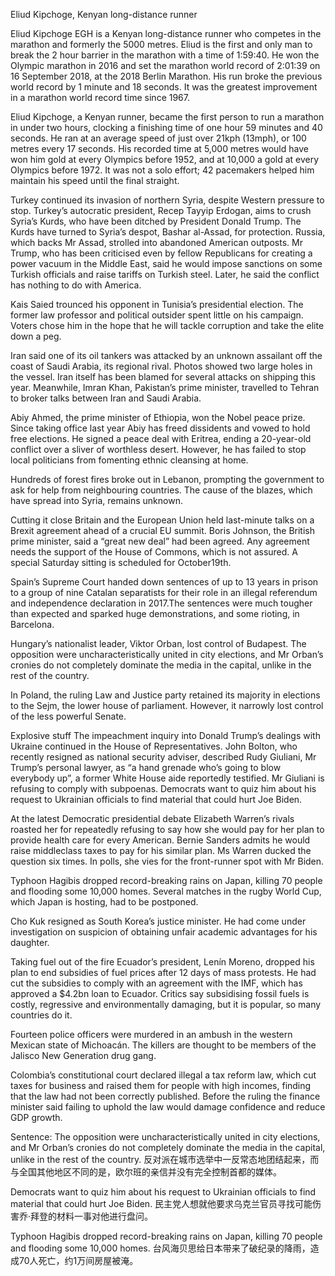 Eliud Kipchoge, Kenyan long-distance runner

Eliud Kipchoge EGH is a Kenyan long-distance runner who competes in the marathon and formerly the 5000 metres. Eliud is the first and only man to break the 2 hour barrier in the marathon with a time of 1:59:40. He won the Olympic marathon in 2016 and set the marathon world record of 2:01:39 on 16 September 2018, at the 2018 Berlin Marathon. His run broke the previous world record by 1 minute and 18 seconds. It was the greatest improvement in a marathon world record time since 1967.

Eliud Kipchoge, a Kenyan runner, became the first person to run a marathon in under two hours, clocking a finishing time of one hour 59 minutes and 40 seconds. He ran at an average speed of just over 21kph (13mph), or 100 metres every 17 seconds. His recorded time at 5,000 metres would have won him gold at every Olympics before 1952, and at 10,000 a gold at every Olympics before 1972. It was not a solo effort; 42 pacemakers helped him maintain his speed until the final straight.

Turkey continued its invasion of northern Syria, despite Western pressure to stop. Turkey’s autocratic president, Recep Tayyip Erdogan, aims to crush Syria’s Kurds, who have been ditched by President Donald Trump. The Kurds have turned to Syria’s despot, Bashar al-Assad, for protection. Russia, which backs Mr Assad, strolled into abandoned American outposts. Mr Trump, who has been criticised even by fellow Republicans for creating a power vacuum in the Middle East, said he would impose sanctions on some Turkish officials and raise tariffs on Turkish steel. Later, he said the conflict has nothing to do with America.

Kais Saied trounced his opponent in Tunisia’s presidential election. The former law professor and political outsider spent little on his campaign. Voters chose him in the hope that he will tackle corruption and take the elite down a peg.

Iran said one of its oil tankers was attacked by an unknown assailant off the coast of Saudi Arabia, its regional rival. Photos showed two large holes in the vessel. Iran itself has been blamed for several attacks on shipping this year. Meanwhile, Imran Khan, Pakistan’s prime minister, travelled to Tehran to broker talks between Iran and Saudi Arabia.

Abiy Ahmed, the prime minister of Ethiopia, won the Nobel peace prize. Since taking office last year Abiy has freed dissidents and vowed to hold free elections. He signed a peace deal with Eritrea, ending a 20-year-old conflict over a sliver of worthless desert. However, he has failed to stop local politicians from fomenting ethnic cleansing at home.

Hundreds of forest fires broke out in Lebanon, prompting the government to ask for help from neighbouring countries. The cause of the blazes, which have spread into Syria, remains unknown.

Cutting it close
Britain and the European Union held last-minute talks on a Brexit agreement ahead of a crucial EU summit. Boris Johnson, the British prime minister, said a “great new deal” had been agreed. Any agreement needs the support of the House of Commons, which is not assured. A special Saturday sitting is scheduled for October19th.

Spain’s Supreme Court handed down sentences of up to 13 years in prison to a group of nine Catalan separatists for their role in an illegal referendum and independence declaration in 2017.The sentences were much tougher than expected and sparked huge demonstrations, and some rioting, in Barcelona.

Hungary’s nationalist leader, Viktor Orban, lost control of Budapest. The opposition were uncharacteristically united in city elections, and Mr Orban’s cronies do not completely dominate the media in the capital, unlike in the rest of the country.

In Poland, the ruling Law and Justice party retained its majority in elections to the Sejm, the lower house of parliament. However, it narrowly lost control of the less powerful Senate.

Explosive stuff
The impeachment inquiry into Donald Trump’s dealings with Ukraine continued in the House of Representatives. John Bolton, who recently resigned as national security adviser, described Rudy Giuliani, Mr Trump’s personal lawyer, as “a hand grenade who’s going to blow everybody up”, a former White House aide reportedly testified. Mr Giuliani is refusing to comply with subpoenas. Democrats want to quiz him about his request to Ukrainian officials to find material that could hurt Joe Biden.

At the latest Democratic presidential debate Elizabeth Warren’s rivals roasted her for repeatedly refusing to say how she would pay for her plan to provide health care for every American. Bernie Sanders admits he would raise middleclass taxes to pay for his similar plan. Ms Warren ducked the question six times. In polls, she vies for the front-runner spot with Mr Biden.

Typhoon Hagibis dropped record-breaking rains on Japan, killing 70 people and flooding some 10,000 homes. Several matches in the rugby World Cup, which Japan is hosting, had to be postponed.

Cho Kuk resigned as South Korea’s justice minister. He had come under investigation on suspicion of obtaining unfair academic advantages for his daughter.

Taking fuel out of the fire
Ecuador’s president, Lenín Moreno, dropped his plan to end subsidies of fuel prices after 12 days of mass protests. He had cut the subsidies to comply with an agreement with the IMF, which has approved a $4.2bn loan to Ecuador. Critics say subsidising fossil fuels is costly, regressive and environmentally damaging, but it is popular, so many countries do it.

Fourteen police officers were murdered in an ambush in the western Mexican state of Michoacán. The killers are thought to be members of the Jalisco New Generation drug gang.

Colombia’s constitutional court declared illegal a tax reform law, which cut taxes for business and raised them for people with high incomes, finding that the law had not been correctly published. Before the ruling the finance minister said failing to uphold the law would damage confidence and reduce GDP growth.

Sentence:
The opposition were uncharacteristically united in city elections, and Mr Orban’s cronies do not completely dominate the media in the capital, unlike in the rest of the country.
反对派在城市选举中一反常态地团结起来，而与全国其他地区不同的是，欧尔班的亲信并没有完全控制首都的媒体。

Democrats want to quiz him about his request to Ukrainian officials to find material that could hurt Joe Biden.
民主党人想就他要求乌克兰官员寻找可能伤害乔·拜登的材料一事对他进行盘问。

Typhoon Hagibis dropped record-breaking rains on Japan, killing 70 people and flooding some 10,000 homes.
台风海贝思给日本带来了破纪录的降雨，造成70人死亡，约1万间房屋被淹。